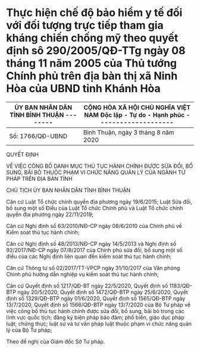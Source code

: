 # Thực hiện chế độ bảo hiểm y tế đối với đối tượng trực tiếp tham gia kháng chiến chống mỹ theo quyết định sô 290/2005/QĐ-TTg ngày 08 tháng 11 năm 2005 của Thủ tướng Chính phủ trên địa bàn thị xã Ninh Hòa của UBND tỉnh Khánh Hòa

| ỦY BAN NHÂN DÂN TỈNH BÌNH THUẬN -------- | CỘNG HÒA XÃ HỘI CHỦ NGHĨA VIỆT NAM Độc lập - Tự do - Hạnh phúc -------------------- |
|---|---|
| Số: 1766/QĐ-UBND | Bình Thuận, ngày 3 tháng 8 năm 2020 |

QUYẾT ĐỊNH

VỀ VIỆC CÔNG BỐ DANH MỤC THỦ TỤC HÀNH CHÍNH ĐƯỢC SỬA ĐỔI, BỔ SUNG, BÃI BỎ THUỘC PHẠM VI CHỨC NĂNG QUẢN LÝ CỦA NGÀNH TƯ PHÁP TRÊN ĐỊA BÀN TỈNH

CHỦ TỊCH ỦY BAN NHÂN DÂN TỈNH BÌNH THUẬN

Căn cứ Luật Tổ chức chính quyền địa phương ngày 19/6/2015; Luật Sửa đổi, bổ sung một số Điều của Luật Tổ chức Chính phủ và Luật Tổ chức chính quyền địa phương ngày 22/11/2019;

Căn cứ Nghị định số 63/2010/NĐ-CP ngày 08/6/2010 của Chính phủ về Kiểm soát thủ tục hành chính;

Căn cứ Nghị định số 48/2013/NĐ-CP ngày 14/5/2013 và Nghị định số 92/2017/NĐ-CP ngày 07/8/2017 của Chính phủ sửa đổi, bổ sung một số điều của các Nghị định liên quan đến kiểm soát thủ tục hành chính;

Căn cứ Thông tư số 02/2017/TT-VPCP ngày 31/10/2017 của Văn phòng Chính phủ hướng dẫn nghiệp vụ kiểm soát thủ tục hành chính;

Căn cứ Quyết định số 1217/QĐ-BT ngày 22/5/2020, Quyết định số 1183/QĐ-BTP ngày 20/5/2020, Quyết định số 1472/QĐ-BTP ngày 25/6/2020, Quyết định số 1329/QĐ-BTP ngày 01/6/2020, Quyết định số 1565/QĐ-BTP ngày 13/7/2020, Quyết định số 1566/QĐ-BTP ngày 13/7/2020 của Bộ Tư pháp về việc công bố thủ tục hành chính được sửa đổi, bổ sung, bãi bỏ trong các lĩnh vực quốc tịch; đăng ký biện pháp bảo đảm; phổ biến, giáo dục pháp luật; chứng thực; luật sư và tư vấn pháp luật thuộc phạm vi chức năng quản lý của Bộ Tư pháp;

Theo đề nghị của Giám đốc Sở Tư pháp.